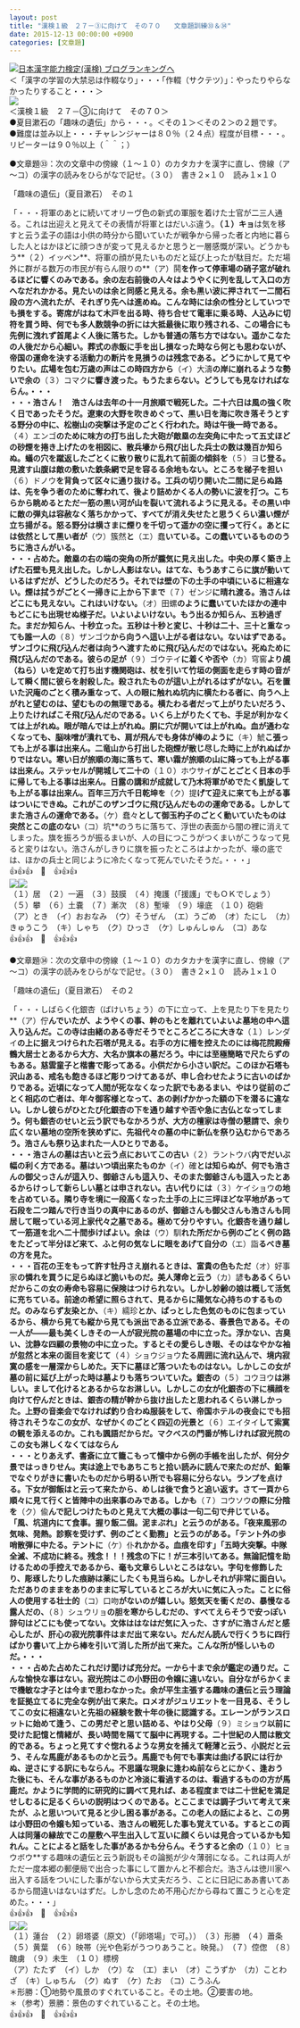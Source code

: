 ```yaml
---
layout: post
title: "漢検１級　２７－③に向けて　その７０　　文章題訓練㉝＆㉞"
date: 2015-12-13 00:00:00 +0900
categories: [文章題]
---
```


[![](/syuusyuu9701/assets/images/漢検１級-２７－③に向けて-その７０-文章題訓練㉝＆㉞-br_c_3028_1.gif)](http://blog.with2.net/link.php?1659096:3028 "日本漢字能力検定(漢検) ブログランキングへ")[日本漢字能力検定(漢検) ブログランキングへ](http://blog.with2.net/link.php?1659096:3028)  
＜「漢字の学習の大禁忌は作輟なり」・・・「作輟（サクテツ）」：やったりやらなかったりすること・・・＞  
![](/syuusyuu9701/assets/images/漢検１級-２７－③に向けて-その７０-文章題訓練㉝＆㉞-e3a55c89cd2df99d6cb3111ec5559479.jpg)  
＜漢検１級　２７－③に向けて　その７０＞  
●夏目漱石の「趣味の遺伝」から・・・。＜その１＞＜その２＞の２題です。  
●難度は並み以上・・・チャレンジャーは８０％（２４点）程度が目標・・・。リピーターは９０％以上（＾＾；）  
  
●文章題㉝：次の文章中の傍線（１～１０）のカタカナを漢字に直し、傍線（ア～コ）の漢字の読みをひらがなで記せ。（３０）　書き２×１０　読み１×１０  
  
「趣味の遺伝」（夏目漱石）　その１  
  
「・・・将軍のあとに続いてオリーヴ色の新式の軍服を着けた士官が二三人通る。これは出迎えと見えてその表情が将軍とはだいぶ違う。**（１）キョ**は気を移すと云う孟子の語は小供の時分から聞いていたが戦争から帰った者と内地に暮らした人とはかほどに顔つきが変って見えるかと思うと一層感慨が深い。どうかもう**（２）イッペン**、将軍の顔が見たいものだと延び上ったが駄目だ。ただ場外に群がる数万の市民が有らん限りの**（ア）鬨**を作って停車場の硝子窓が破れるほどに響くのみである。余の左右前後の人々はようやくに列を乱して入口の方へなだれかかる。見たいのは余と同感と見える。余も黒い波に押されて一二間石段の方へ流れたが、それぎり先へは進めぬ。こんな時には余の性分としていつでも損をする。寄席がはねて木戸を出る時、待ち合せて電車に乗る時、人込みに切符を買う時、何でも多人数競争の折には大抵最後に取り残される、この場合にも先例に洩れず首尾よく人後に落ちた。しかも普通の落ち方ではない。遥かこなたの人後だから心細い。葬式の赤飯に手を出し損なった時なら何とも思わないが、帝国の運命を決する活動力の断片を見損うのは残念である。どうにかして見てやりたい。広場を包む万歳の声はこの時四方から**（イ）大濤**の岸に崩れるような勢いで余の**（３）コマク**に響き渡った。もうたまらない。どうしても見なければならん。・・・  
・・・浩さん！　浩さんは去年の十一月旅順で戦死した。二十六日は風の強く吹く日であったそうだ。遼東の大野を吹きめぐって、黒い日を海に吹き落そうとする野分の中に、松樹山の突撃は予定のごとく行われた。時は午後一時である。**（４）エンゴ**のために味方の打ち出した大砲が敵塁の左突角に中たって五丈ほどの砂煙を捲き上げたのを相図に、散兵壕から飛び出した兵士の数は幾百か知らぬ。蟻の穴を蹴返したごとくに散り散りに乱れて前面の傾斜を**（５）ヨ**じ登る。見渡す山腹は敵の敷いた鉄条網で足を容るる余地もない。ところを梯子を担い**（６）ドノウ**を背負って区々に通り抜ける。工兵の切り開いた二間に足らぬ路は、先を争う者のために奪われて、後より詰めかくる人の勢いに波を打つ。こちらから眺めるとただ一筋の黒い河が山を裂いて流れるように見える。その黒い中に敵の弾丸は容赦なく落ちかかって、すべてが消え失せたと思うくらい濃い煙が立ち揚がる。怒る野分は横さまに煙りを千切って遥かの空に攫って行く。あとには依然として黒い者が**（ウ）簇然**と**（エ）蠢**いている。この蠢いているもののうちに浩さんがいる。  
・・・占めた。敵塁の右の端の突角の所が朧気に見え出した。中央の厚く築き上げた石壁も見え出した。しかし人影はない。はてな、もうあすこらに旗が動いているはずだが、どうしたのだろう。それでは壁の下の土手の中頃にいるに相違ない。煙は拭うがごとく一掃きに上から下まで**（７）ゼンジ**に晴れ渡る。浩さんはどこにも見えない。これはいけない。**（オ）田螺**のように蠢いていたほかの連中もどこにも出現せぬ様子だ。いよいよいけない。もう出るか知らん、五秒過ぎた。まだか知らん、十秒立った。五秒は十秒と変じ、十秒は二十、三十と重なっても誰一人の**（８）ザンゴウ**から向うへ這い上がる者はない。ないはずである。ザンゴウに飛び込んだ者は向うへ渡すために飛び込んだのではない。死ぬために飛び込んだのである。彼らの足が**（９）ゴウテイ**に着くや否や**（カ）穹窖**より覘（ねら）いを定めて打ち出す機関砲は、杖を引いて竹垣の側面を走らす時の音がして瞬く間に彼らを射殺した。殺されたものが這い上がれるはずがない。石を置いた沢庵のごとく積み重なって、人の眼に触れぬ坑内に横たわる者に、向うへ上がれと望むのは、望むものの無理である。横たわる者だって上がりたいだろう、上りたければこそ飛び込んだのである。いくら上がりたくても、手足が利かなくては上がれぬ。眼が暗んでは上がれぬ。胴に穴が開いては上がれぬ。血が通わなくなっても、脳味噌が潰れても、肩が飛んでも身体が棒のように**（キ）鯱**こ張っても上がる事は出来ん。二竜山から打出した砲煙が散じ尽した時に上がれぬばかりではない。寒い日が旅順の海に落ちて、寒い霜が旅順の山に降っても上がる事は出来ん。ステッセルが開城して二十の**（１０）ホウサイ**がことごとく日本の手に帰しても上る事は出来ん。日露の講和が成就して乃木将軍がめでたく凱旋しても上がる事は出来ん。百年三万六千日乾坤を**（ク）提**げて迎えに来ても上がる事はついにできぬ。これがこのザンゴウに飛び込んだものの運命である。しかしてまた浩さんの運命である。**（ケ）蠢々**として御玉杓子のごとく動いていたものは突然とこの底のない**（コ）坑**のうちに落ちて、浮世の表面から闇の裡に消えてしまった。旗を振ろうが振るまいが、人の目につこうがつくまいがこうなって見ると変りはない。浩さんがしきりに旗を振ったところはよかったが、壕の底では、ほかの兵士と同じように冷たくなって死んでいたそうだ。・・・」  
👍👍👍　🐑　👍👍👍  
![](/syuusyuu9701/assets/images/漢検１級-２７－③に向けて-その７０-文章題訓練㉝＆㉞-02d0db88078280e122570484ce2b50c1.jpg)![](/syuusyuu9701/assets/images/漢検１級-２７－③に向けて-その７０-文章題訓練㉝＆㉞-02d0db88078280e122570484ce2b50c1.jpg)  
（１）居　（２）一遍　（３）鼓膜　（４）掩護（「援護」でもＯＫでしょう）　（５）攀　（６）土嚢　（７）漸次　（８）塹壕　（９）壕底　（１０）砲砦　  
（ア）とき　（イ）おおなみ　（ウ）そうぜん　（エ）うごめ　（オ）たにし　（カ）きゅうこう　（キ）しゃち　（ク）ひっさ　（ケ）しゅんしゅん　（コ）あな　  
👍👍👍　🐑　👍👍👍  
  
●文章題㉞：次の文章中の傍線（１～１０）のカタカナを漢字に直し、傍線（ア～コ）の漢字の読みをひらがなで記せ。（３０）　書き２×１０　読み１×１０  
  
「趣味の遺伝」（夏目漱石）　その２  
  
「・・・しばらく化銀杏（ばけいちょう）の下に立って、上を見たり下を見たり**（ア）佇**んでいたが、ようやくの事、幹のもとを離れていよいよ墓地の中へ這入り込んだ。この寺は由緒のある寺だそうでところどころに大きな**（１）レンダイ**の上に据えつけられた石塔が見える。右手の方に柵を控えたのには梅花院殿瘠鶴大居士とあるから大方、大名か旗本の墓だろう。中には至極簡略で尺たらずのもある。慈雲童子と楷書で彫ってある。小供だから小さい訳だ。このほか石塔も沢山ある、戒名も飽きるほど彫りつけてあるが、申し合わせたように古いのばかりである。近頃になって人間が死ななくなった訳でもあるまい、やはり従前のごとく相応の亡者は、年々御客様となって、あの剥げかかった額の下を潜るに違ない。しかし彼らがひとたび化銀杏の下を通り越すや否や急に古仏となってしまう。何も銀杏のせいと云う訳でもなかろうが、大方の檀家は寺僧の懇請で、余り広くない墓地の空所を狭めずに、先祖代々の墓の中に新仏を祭り込むからであろう。浩さんも祭り込まれた一人ひとりである。  
・・・浩さんの墓は古いと云う点においてこの古い**（２）ラントウバ**内でだいぶ幅の利く方である。墓はいつ頃出来たものか**（イ）確**とは知らぬが、何でも浩さんの御父っさんが這入り、御爺さんも這入り、そのまた御爺さんも這入ったとあるからけっして新らしい墓とは申されない。古い代りには**（３）ケイショウ**の地を占めている。隣り寺を境に一段高くなった土手の上に三坪ほどな平地があって石段を二つ踏んで行き当りの真中にあるのが、御爺さんも御父さんも浩さんも同居して眠っている河上家代々之墓である。極めて分りやすい。化銀杏を通り越して一筋道を北へ二十間歩けばよい。余は**（ウ）馴**れた所だから例のごとく例の路をたどって半分ほど来て、ふと何の気なしに眼をあげて自分の**（エ）詣**るべき墓の方を見た。  
・・・百花の王をもって許す牡丹さえ崩れるときは、富貴の色もただ**（オ）好事家**の憐れを買うに足らぬほど脆いものだ。美人薄命と云う**（カ）諺**もあるくらいだからこの女の寿命も容易に保険はつけられない。しかし妙齢の娘は概して活気に充ちている。前途の希望に照らされて、見るからに陽気な心持ちのするものだ。のみならず友染とか、**（キ）繻珍**とか、ぱっとした色気のものに包まっているから、横から見ても縦から見ても派出である立派である、春景色である。その一人が――最も美くしきその一人が寂光院の墓場の中に立った。浮かない、古臭い、沈静な四顧の景物の中に立った。するとその愛らしき眼、そのはなやかな袖が忽然と本来の面目を変じて**（４）ショウジョウ**たる周囲に流れ込んで、境内寂寞の感を一層深からしめた。天下に墓ほど落ついたものはない。しかしこの女が墓の前に延び上がった時は墓よりも落ちついていた。銀杏の**（５）コウヨウ**は淋しい。まして化けるとあるからなお淋しい。しかしこの女が化銀杏の下に横顔を向けて佇んだときは、銀杏の精が幹から抜け出したと思われるくらい淋しかった。上野の音楽会でなければ釣り合わぬ服装をして、帝国ホテルの夜会にでも招待されそうなこの女が、なぜかくのごとく四辺の光景と**（６）エイタイ**して索寞の観を添えるのか。これも諷語だからだ。マクベスの門番が怖しければ寂光院のこの女も淋しくなくてはならん  
・・・とりあえず、書斎に立て籠こもって懐中から例の手帳を出したが、何分夕景ではっきりせん。実は途上でもあちこちと拾い読みに読んで来たのだが、鉛筆でなぐりがきに書いたものだから明るい所でも容易に分らない。ランプを点ける。下女が御飯はと云って来たから、めしは後で食うと追い返す。さて一頁から順々に見て行くと皆陣中の出来事のみである。しかも**（７）コウソウ**の際に分陰を**（ク）偸**んで記しつけたものと見えて大概の事は一句二句で弁じている。「風、坑道内にて食事。握り飯二個。泥まぶれ」と云うのがある。「夜来風邪の気味、発熱。診察を受けず、例のごとく勤務」と云うのがある。「テント外の歩哨散弾に中たる。テントに**（ケ）仆**れかかる。血痕を印す」「五時大突撃。中隊全滅、不成功に終る。残念！！！残念の下に！が三本引いてある。無論記憶を助けるための手控えであるから、毫も文章らしいところはない。字句を修飾したり、彫琢したりした痕跡は薬にしたくも見当らぬ。しかしそれが非常に面白い。ただありのままをありのままに写しているところが大いに気に入った。ことに俗人の使用する壮士的**（コ）口吻**がないのが嬉しい。怒気天を衝くだの、暴慢なる露人だの、**（８）シュウリョ**の胆を寒からしむだの、すべてえらそうで安っぽい辞句はどこにも使ってない。文体ははなはだ気に入った、さすがに浩さんだと感心したが、肝心の寂光院事件はまだ出て来ない。だんだん読んで行くうちに四行ばかり書いて上から棒を引いて消した所が出て来た。こんな所が怪しいものだ。・・・  
・・・占めた占めたこれだけ聞けば充分だ。一から十まで余が鑑定の通りだ。こんな愉快な事はない。寂光院はこの小野田の令嬢に違いない。自分ながらかくまで機敏な才子とは今まで思わなかった。余が平生主張する趣味の遺伝と云う理論を証拠立てるに完全な例が出て来た。ロメオがジュリエットを一目見る、そうしてこの女に相違ないと先祖の経験を数十年の後に認識する。エレーンがランスロットに始めて逢う、この男だぞと思い詰める、やはり父母**（９）ミショウ**以前に受けた記憶と情緒が、長い時間を隔てて脳中に再現する。二十世紀の人間は散文的である。ちょっと見てすぐ惚れるような男女を捕えて軽薄と云う、小説だと云う、そんな馬鹿があるものかと云う。馬鹿でも何でも事実は曲げる訳には行かぬ、逆さにする訳にもならん。不思議な現象に逢わぬ前ならとにかく、逢おうた後にも、そんな事があるものかと冷淡に看過するのは、看過するものの方が馬鹿だ。かように学問的に研究的に調べて見れば、ある程度までは二十世紀を満足せしむるに足るくらいの説明はつくのである。とここまでは調子づいて考えて来たが、ふと思いついて見ると少し困る事がある。この老人の話によると、この男は小野田の令嬢も知っている、浩さんの戦死した事も覚えている。するとこの両人は同藩の縁故でこの屋敷へ平生出入して互いに顔くらいは見合っているかも知れん。ことによると話をした事があるかも分らん。そうすると余の**（１０）ヒョウボウ**する趣味の遺伝と云う新説もその論拠が少々薄弱になる。これは両人がただ一度本郷の郵便局で出合った事にして置かんと不都合だ。浩さんは徳川家へ出入する話をついにした事がないから大丈夫だろう、ことに日記にああ書いてあるから間違いはないはずだ。しかし念のため不用心だから尋ねて置こうと心を定めた。・・・」  
👍👍👍　🐑　👍👍👍  
![](/syuusyuu9701/assets/images/漢検１級-２７－③に向けて-その７０-文章題訓練㉝＆㉞-1c820b9212794767143a803eabef4351.jpg)![](/syuusyuu9701/assets/images/漢検１級-２７－③に向けて-その７０-文章題訓練㉝＆㉞-1c820b9212794767143a803eabef4351.jpg)  
（１）蓮台　（２）卵塔婆（原文）（「卵塔場」で可。））　（３）形勝　（４）蕭条　（５）黄葉　（６）映帯（光や色彩がうつりあうこと。映発。）　（７）倥偬　（８）醜虜　（９）未生　（１０）標榜　  
（ア）たたず　（イ）しか　（ウ）な　（エ）まい　（オ）こうずか　（カ）ことわざ　（キ）しゅちん　（ク）ぬす　（ケ）たお　（コ）こうふん　  
＊形勝：①地勢や風景のすぐれていること。その土地。②要害の地。  
＊（参考）景勝：景色のすぐれていること。その土地。  
👍👍👍　🐑　👍👍👍  
  